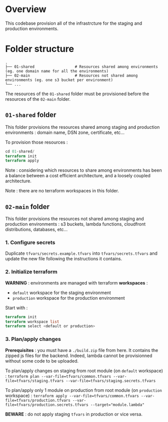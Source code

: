 # Overview
This codebase provision all of the infrastrcture for the staging and production environments.

# Folder structure
```
.
├── 01-shared                  # Resources shared among environments (eg. one domain name for all the environments)
├── 02-main                    # Resources not shared among environments (eg. one s3 bucket per environment)
└── ...
```

The resources of the `01-shared` folder must be provisioned before the resources of the `02-main` folder.

## `01-shared` folder
This folder provisions the resources shared among staging and production environments : domain name, DSN zone, certificate, etc...

To provision those resources :
```terraform
cd 01-shared/
terraform init
terraform apply
```

Note : considering which resources to share among environments has been a balance between a cost efficient architecture, and a loosely coupled architecture.

Note : there are no terraform workspaces in this folder.

## `02-main` folder
This folder provisions the resources not shared among staging and production environments : s3 buckets, lambda functions, cloudfront distributions, databases, etc...

### 1. Configure secrets
Duplicate `tfvars/secrets.example.tfvars` into `tfvars/secrets.tfvars` and update the new file following the instructions it contains.

### 2. Initialize terraform
**WARNING** : environments are managed with terraform **workspaces** :
- `default` workspace for the staging environment
- `production` workspace for the production environment

Start with :
```terraform
terraform init
terraform workspace list
terraform select <default or production>
```

### 3. Plan/apply changes
**Prerequisites** : you must have a `./build.zip` file from here. It contains the zipped js files for the backend. Indeed, lambda cannot be provisionned without some code to be uploaded. 

To plan/apply changes on staging from root module (on `default` workspace) : `terraform plan --var-file=tfvars/common.tfvars --var-file=tfvars/staging.tfvars --var-file=tfvars/staging.secrets.tfvars`

To plan/apply only 1 module on production from root module (on `production` workspace) : `terraform apply --var-file=tfvars/common.tfvars --var-file=tfvars/production.tfvars --var-file=tfvars/production.secrets.tfvars --target="module.lambda"`

**BEWARE** : do not apply staging `tfvars` in production or vice versa.
